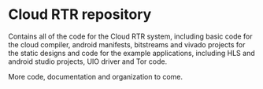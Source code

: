 # Cloud RTR repository

Contains all of the code for the Cloud RTR system, including basic code for the cloud compiler, android manifests, bitstreams and vivado projects for the static designs and code for the example applications, including HLS and android studio projects, UIO driver and Tor code.

More code, documentation and organization to come.
